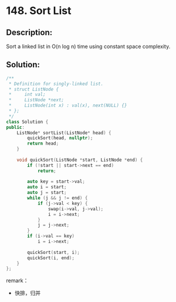 # 148. Sort List

## Description:

Sort a linked list in O(n log n) time using constant space complexity.

## Solution:

```c++
/**
 * Definition for singly-linked list.
 * struct ListNode {
 *     int val;
 *     ListNode *next;
 *     ListNode(int x) : val(x), next(NULL) {}
 * };
 */
class Solution {
public:
    ListNode* sortList(ListNode* head) {
        quickSort(head, nullptr);
        return head;
    }
    
    void quickSort(ListNode *start, ListNode *end) {
        if (!start || start->next == end)
            return;
        
        auto key = start->val;
        auto i = start;
        auto j = start;
        while (j && j != end) {
            if (j->val < key) {
                swap(i->val, j->val);
                i = i->next;
            }
            j = j->next;
        }
        if (i->val == key)
            i = i->next;
        
        quickSort(start, i);
        quickSort(i, end);
    }
};
```

remark：

- 快排，归并
